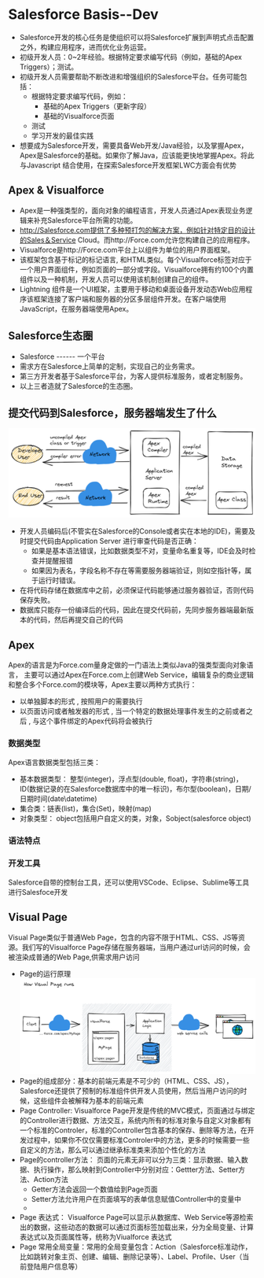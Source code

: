 # Salesforce Basis--Dev
- Salesforce开发的核心任务是使组织可以将Salesforce扩展到声明式点击配置之外，构建应用程序，进而优化业务运营。  
- 初级开发人员：0~2年经验。根据特定要求编写代码（例如，基础的Apex Triggers）；测试。  
- 初级开发人员需要帮助不断改进和增强组织的Salesforce平台。任务可能包括：
  - 根据特定要求编写代码，例如：
    - 基础的Apex Triggers（更新字段）
    - 基础的Visualforce页面 
  - 测试 
  - 学习开发的最佳实践
- 想要成为Salesforce开发，需要具备Web开发/Java经验，以及掌握Apex，Apex是Salesforce的基础。如果你了解Java，应该能更快地掌握Apex。将此与Javascript 结合使用，在探索Salesforce开发框架LWC方面会有优势  

## Apex & Visualforce
- Apex是一种强类型的，面向对象的编程语言，开发人员通过Apex表现业务逻辑来补充Salesforce平台所需的功能。  
- http://Salesforce.com提供了多种预打包的解决方案，例如针对特定目的设计的Sales＆Service Cloud。而http://Force.com允许您构建自己的应用程序。
- Visualforce是http://Force.com平台上以组件为单位的用户界面框架。  
- 该框架包含基于标记的标记语言, 和HTML类似。每个Visualforce标签对应于一个用户界面组件，例如页面的一部分或字段。Visualforce拥有约100个内置组件以及一种机制，开发人员可以使用该机制创建自己的组件。
- Lightning 组件是一个UI框架，主要用于移动和桌面设备开发动态Web应用程序该框架连接了客户端和服务器的分区多层组件开发。在客户端使用JavaScript，在服务器端使用Apex。

## Salesforce生态圈
- Salesforce ------ 一个平台
- 需求方在Salesforce上简单的定制，实现自己的业务需求。
- 第三方开发者基于Salesforce平台，为客人提供标准服务，或者定制服务。
- 以上三者造就了Salesforce的生态圈。

## 提交代码到Salesforce，服务器端发生了什么

![salesforce_dev](image/salesforce_dev.png)
- 开发人员编码后(不管实在Salesforce的Console或者实在本地的IDE)，需要及时提交代码由Application Server 进行审查代码是否正确：
  - 如果是基本语法错误，比如数据类型不对，变量命名重复等，IDE会及时检查并提醒报错
  - 如果因为表名，字段名称不存在等需要服务器端验证，则如空指针等，属于运行时错误。
- 在将代码存储在数据库中之前，必须保证代码能够通过服务器验证，否则代码保存失败。 
- 数据库只能存一份编译后的代码，因此在提交代码前，先同步服务器端最新版本的代码，然后再提交自己的代码

## Apex
Apex的语言是为Force.com量身定做的一门语法上类似Java的强类型面向对象语言，
主要可以通过Apex在Force.com上创建Web Service，编辑复杂的商业逻辑和整合多个Force.com的模块等，Apex主要以两种方式执行：
- 以单独脚本的形式 , 按照用户的需要执行
- 以页面访问或者触发器的形式 , 当一个特定的数据处理事件发生的之前或者之后 , 与这个事件绑定的Apex代码将会被执行

### 数据类型
Apex语言数据类型包括三类：
- 基本数据类型： 整型(integer)，浮点型(double, float)，字符串(string)，ID(数据记录的在Salesforce数据库中的唯一标识)，布尔型(boolean)，日期/日期时间(date\datetime)
- 集合类：链表(list)，集合(Set)，映射(map)
- 对象类型： object包括用户自定义的类，对象，Sobject(salesforce object)

### 语法特点

### 开发工具
Salesforce自带的控制台工具，还可以使用VSCode、Eclipse、Sublime等工具进行Salesfoce开发

## Visual Page
Visual Page类似于普通Web Page，包含的内容不限于HTML、CSS、JS等资源。我们写的Visualforce Page存储在服务器端，当用户通过url访问的时候，会被渲染成普通的Web Page,供需求用户访问
- Page的运行原理
  ![visual_page_runs](image/visual_page_runs.png)
- Page的组成部分：基本的前端元素是不可少的（HTML、CSS、JS），Salesforce还提供了预制的标准组件供开发人员使用，然后当用户访问的时候，这些组件会被解释为基本的前端元素  
- Page Controller: Visualforce Page开发是传统的MVC模式，页面通过与绑定的Controller进行数据、方法交互，系统内所有的标准对象与自定义对象都有一个标准的Controler，标准的Controller包含基本的保存、删除等方法，在开发过程中，如果你不仅仅需要标准Controler中的方法，更多的时候需要一些自定义的方法，那么可以通过继承标准类来添加个性化的方法  
- Page的controller方法： 页面的元素无非可以分为三类：显示数据、输入数据、执行操作，那么映射到Controller中分别对应：Gettter方法、Setter方法、Action方法
  - Getter方法会返回一个数值给到Page页面
  - Setter方法允许用户在页面填写的表单信息赋值Controller中的变量中  
  - 
- Page 表达式： Visualforce Page可以显示从数据库、Web Service等源检索出的数据，这些动态的数据可以通过页面标签加载出来，分为全局变量、计算表达式以及页面属性等，统称为Viualforce 表达式  
- Page 常用全局变量：常用的全局变量包含：Action（Salesforce标准动作，比如跳转对象主页、创建、编辑、删除记录等）、Label、Profile、User（当前登陆用户信息等）




